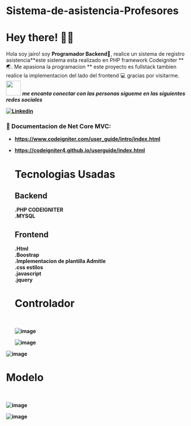 # Sistema-de-asistencia-Profesores
# Hey there! :wave::smiley:

Hola soy jairo! soy **Programador Backend**:iphone:, realice un sistema de registro asistencia**este sistema esta realizado  en PHP framework Codeigniter **:earth_asia:. Me apasiona la programacion  ** este proyecto es fullstack tambien realice la implementacion del lado del frontend :computer: gracias por visitarme.
<br>
<img src="https://media.giphy.com/media/LnQjpWaON8nhr21vNW/giphy.gif" width="40"> <em><b>me encanta conectar con las personas sigueme en las siguientes redes sociales</em>

<!-- Your badges -->
[![Linkedin](https://img.shields.io/badge/-JairoAyllon-blue?style=flat&logo=Linkedin&logoColor=white)](https://www.linkedin.com/in/jairo-andre-ayllon-cardenas-9bb46b202/)
<!-- Profile View Count -->
 
<!-- Working GIF -->
<!--<img src="https://github.com/JoykishanSharma/JoykishanSharma/blob/master/dev_object.png" alt="dev_object" align="right" width="500" height="250" />-->

### 💼  Documentacion de Net Core MVC: 
* https://www.codeigniter.com/user_guide/intro/index.html
* https://codeigniter4.github.io/userguide/index.html
  
  <h1>Tecnologias Usadas</h1>
  
  <h2>Backend</h2>
  .PHP CODEIGNITER</br>
  .MYSQL</br>
  
  <h2>Frontend</h2>
  .Html</br>
  .Boostrap</br>
  .Implementacion de plantilla Admitle</br>
  .css estilos</br>
  .javascript</br>
  .jquery</br>
  
  <h1>Controlador </h1></br>
		
		
  ![image](https://github.com/josiasisrael14/sistema-de-asistencias/assets/43103053/87b40685-a42a-4d6a-b7ba-3c1a6a2c504d)
  
  ![image](https://github.com/josiasisrael14/sistema-de-asistencias/assets/43103053/42557c92-5f06-45bc-b064-b7e2c8c7ec50)

  
![image](https://github.com/josiasisrael14/sistema-de-asistencias/assets/43103053/2937a54b-552a-4a21-8376-587848eb5023)


<h1>Modelo</h1></br>


![image](https://github.com/josiasisrael14/sistema-de-asistencias/assets/43103053/ce47fe12-ffda-48e7-bef1-19aa1463af0b)


![image](https://github.com/josiasisrael14/sistema-de-asistencias/assets/43103053/615c0ea3-0393-4640-8ab5-fb57d058083f)


  

 
 


